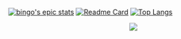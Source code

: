 [![bingo's epic stats](https://github-readme-stats.vercel.app/api?username=bofagit&show_icons=true&theme=dracula)](https://github.com/bofagit/github-readme-stats)
[![Readme Card](https://github-readme-stats.vercel.app/api/pin/?username=bofagit&repo=yt-mp3-downloader---python&theme=dracula)](https://github.com/bofagit/yt-mp3-downloader---python)
[![Top Langs](https://github-readme-stats.vercel.app/api/top-langs/?username=bofagit&theme=dracula)](https://github.com/bofagit/github-readme-stats)
<p align="center">
  <img width="s50" src="https://media.giphy.com/media/1wX5Tvyj0pkWGsVIDK/giphy.gif">
</p>
